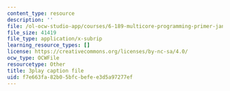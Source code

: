 ```yaml
---
content_type: resource
description: ''
file: /ol-ocw-studio-app/courses/6-189-multicore-programming-primer-january-iap-2007/f7e663fa82b05bfcbefee3d5a97277ef_zg1bHfos6U8.vtt
file_size: 41419
file_type: application/x-subrip
learning_resource_types: []
license: https://creativecommons.org/licenses/by-nc-sa/4.0/
ocw_type: OCWFile
resourcetype: Other
title: 3play caption file
uid: f7e663fa-82b0-5bfc-befe-e3d5a97277ef
---
```

